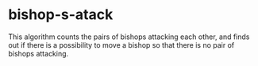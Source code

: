 # bishop-s-atack
This algorithm counts the pairs of bishops attacking each other, and finds out if there is a possibility to move a bishop so that there is no pair of bishops attacking.
